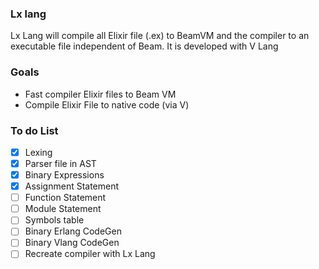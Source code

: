 ### Lx lang
 Lx Lang will compile all Elixir file (.ex) to BeamVM and the compiler to an executable file independent of Beam.
 It is developed with V Lang


### Goals
 - Fast compiler Elixir files to Beam VM
 - Compile Elixir File to native code (via V)


### To do List
 - [x] Lexing
 - [x] Parser file in AST
 - [x] Binary Expressions
 - [x] Assignment Statement
 - [ ] Function Statement
 - [ ] Module Statement
 - [ ] Symbols table
 - [ ] Binary Erlang CodeGen
 - [ ] Binary Vlang CodeGen
 - [ ] Recreate compiler with Lx Lang
